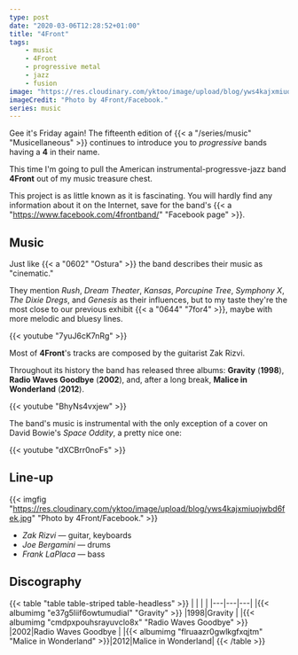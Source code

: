 ```yaml
---
type: post
date: "2020-03-06T12:28:52+01:00"
title: "4Front"
tags:
    - music
    - 4Front
    - progressive metal
    - jazz
    - fusion
image: "https://res.cloudinary.com/yktoo/image/upload/blog/yws4kajxmiuojwbd6fek.jpg"
imageCredit: "Photo by 4Front/Facebook."
series: music
---
```


Gee it's Friday again! The fifteenth edition of {{< a "/series/music" "Musicellaneous" >}} continues to introduce you to *progressive* bands having a **4** in their name.

This time I'm going to pull the American instrumental-progressve-jazz band **4Front** out of my music treasure chest.

This project is as little known as it is fascinating. You will hardly find any information about it on the Internet, save for the band's {{< a "https://www.facebook.com/4frontband/" "Facebook page" >}}.

<!--more-->

## Music

Just like {{< a "0602" "Ostura" >}} the band describes their music as "cinematic."

They mention *Rush*, *Dream Theater*, *Kansas*, *Porcupine Tree*, *Symphony X*, *The Dixie Dregs*, and *Genesis* as their influences, but to my taste they're the most close to our previous exhibit {{< a "0644" "7for4" >}}, maybe with more melodic and bluesy lines.

{{< youtube "7yuJ6cK7nRg" >}}

Most of **4Front**'s tracks are composed by the guitarist Zak Rizvi.

Throughout its history the band has released three albums: **Gravity** (**1998**), **Radio Waves Goodbye** (**2002**), and, after a long break, **Malice in Wonderland** (**2012**).

{{< youtube "BhyNs4vxjew" >}}

The band's music is instrumental with the only exception of a cover on David Bowie's *Space Oddity*, a pretty nice one:

{{< youtube "dXCBrr0noFs" >}}

## Line-up

{{< imgfig "https://res.cloudinary.com/yktoo/image/upload/blog/yws4kajxmiuojwbd6fek.jpg" "Photo by 4Front/Facebook." >}}

* *Zak Rizvi* — guitar, keyboards
* *Joe Bergamini* — drums
* *Frank LaPlaca* — bass

## Discography

{{< table "table table-striped table-headless" >}}
|   |   |   |
|---|---|---|
|{{< albumimg "e37g5liif6owtumudial" "Gravity" >}}             |1998|Gravity             |
|{{< albumimg "cmdpxpouhsrayuvclo8x" "Radio Waves Goodbye" >}} |2002|Radio Waves Goodbye |
|{{< albumimg "flruaazr0gwlkgfxqjtm" "Malice in Wonderland" >}}|2012|Malice in Wonderland|
{{< /table >}}
